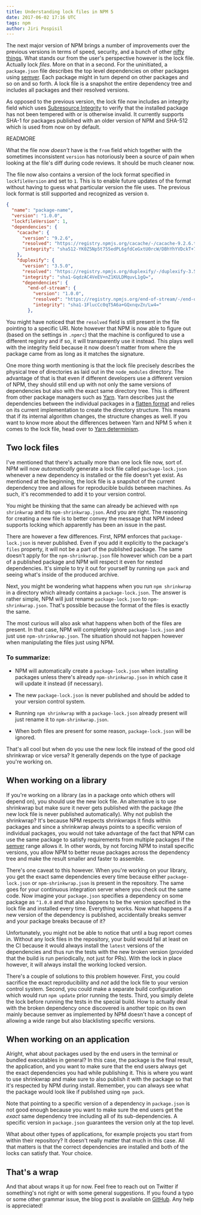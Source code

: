 ```yaml
---
title: Understanding lock files in NPM 5
date: 2017-06-02 17:16 UTC
tags: npm
author: Jiri Pospisil
---
```


The next major version of NPM brings a number of improvements over the previous
versions in terms of speed, security, and a bunch of other [nifty
things](http://blog.npmjs.org/post/161276872334/npm5-is-now-npmlatest). What
stands our from the user's perspective however is the lock file. Actually lock
*files*. More on that in a second. For the uninitiated, a `package.json` file
describes the top level dependencies on other packages using
[semver](http://semver.org/). Each package might in turn depend on other
packages and so on and so forth. A lock file is a snapshot the entire
dependency tree and includes all packages and their resolved versions.

As opposed to the previous version, the lock file now includes an integrity
field which uses [Subresource
Integrity](https://w3c.github.io/webappsec-subresource-integrity/) to verify
that the installed package has not been tempered with or is otherwise invalid.
It currently supports SHA-1 for packages published with an older version of NPM
and SHA-512 which is used from now on by default.

READMORE

What the file now *doesn't* have is the `from` field which together with the
sometimes inconsistent `version` has notoriously been a source of pain when
looking at the file's diff during code reviews. It should be much cleaner now. 

The file now also contains a version of the lock format specified in
`lockfileVersion` and set to `1`. This is to enable future updates of the
format without having to guess what particular version the file uses. The
previous lock format is still supported and recognized as version `0`.

```json
{
  "name": "package-name",
  "version": "1.0.0",
  "lockfileVersion": 1,
  "dependencies": {
    "cacache": {
      "version": "9.2.6",
      "resolved": "https://registry.npmjs.org/cacache/-/cacache-9.2.6.tgz",
      "integrity": "sha512-YK0Z5Np5t755edPL6gfdCeGxtU0rcW/DBhYhYVDckT+7AFkCCtedf2zru5NRbBLFk6e7Agi/RaqTOAfiaipUfg=="
    },
    "duplexify": {
      "version": "3.5.0",
      "resolved": "https://registry.npmjs.org/duplexify/-/duplexify-3.5.0.tgz",
      "integrity": "sha1-GqdzAC4VeEV+nZ1KULDMquvL1gQ=",
      "dependencies": {
        "end-of-stream": {
          "version": "1.0.0",
          "resolved": "https://registry.npmjs.org/end-of-stream/-/end-of-stream-1.0.0.tgz",
          "integrity": "sha1-1FlucCc0qT5A6a+GQxnqvZn/Lw4="
        },
```

You might have noticed that the `resolved` field is still present in the file
pointing to a specific URI. Note however that NPM is now able to figure out
(based on the settings in `.npmrc`) that the machine is configured to use a
different registry and if so, it will transparently use it instead. This plays
well with the integrity field because it now doesn't matter from where the
package came from as long as it matches the signature.

One more thing worth mentioning is that the lock file precisely describes the
physical tree of directories as laid out in the `node_modules` directory. The
advantage of that is that even if different developers use a different version
of NPM, they should still end up with not only the same versions of
dependencies but also with the exact same directory tree. This is different
from other package managers such as [Yarn](https://yarnpkg.com/en/). Yarn
describes just the dependencies between the individual packages in a [flatten
format](https://github.com/yarnpkg/yarn/blob/46750b2bebd487fb2d2011b9c4b7646ec6e2d8a3/yarn.lock)
and relies on its current implementation to create the directory structure.
This means that if its internal algorithm changes, the structure changes as
well. If you want to know more about the differences between Yarn and NPM 5
when it comes to the lock file, head over to [Yarn
determinism](https://yarnpkg.com/blog/2017/05/31/determinism/).

## Two lock files

I've mentioned that there's actually more than one lock file now, sort of. NPM
will now *automatically* generate a lock file called `package-lock.json`
whenever a new dependency is installed or the file doesn't yet exist. As
mentioned at the beginning, the lock file is a snapshot of the current
dependency tree and allows for reproducible builds between machines. As such,
it's recommended to add it to your version control.

You might be thinking that the same can already be achieved with `npm
shrinkwrap` and its `npm-shrinkwrap.json`. And you are right. The reasoning for
creating a new file is to better convey the message that NPM indeed supports
locking which apparently has been an issue in the past.

There are however a few differences. First, NPM enforces that
`package-lock.json` is never published. Even if you add it explicitly to the
package's `files` property, it will not be a part of the published package. The
same doesn't apply for the `npm-shrinkwrap.json` file however which *can* be a
part of a published package and NPM will respect it even for nested
dependencies. It's simple to try it out for yourself by running `npm pack` and
seeing what's inside of the produced archive.

Next, you might be wondering what happens when you run `npm shrinkwrap` in a
directory which already contains a `package-lock.json`. The answer is rather
simple, NPM will just rename `package-lock.json` to `npm-shrinkwrap.json`.
That's possible because the format of the files is exactly the same.

The most curious will also ask what happens when both of the files are present.
In that case, NPM will completely ignore `package-lock.json` and just use
`npm-shrinkwrap.json`. The situation should not happen however when
manipulating the files just using NPM.

### To summarize:

- NPM will automatically create a `package-lock.json` when installing packages
  unless there's already `npm-shrinkwrap.json` in which case it will update it
  instead (if necessary).

- The new `package-lock.json` is never published and should be added to your
  version control system.

- Running `npm shrinkwrap` with a `package-lock.json` already present will just
  rename it to `npm-shrinkwrap.json`.

- When both files are present for some reason, `package-lock.json` will be
  ignored.

That's all cool but when do you use the new lock file instead of the good old
shrinkwrap or vice versa? It generally depends on the type of package you're
working on.

## When working on a library

If you're working on a library (as in a package onto which others will depend
on), you should use the new lock file. An alternative is to use shrinkwrap but
make sure it never gets published with the package (the new lock file is never
published automatically). Why not publish the shrinkwrap? It's because NPM
respects shrinkwraps it finds within packages and since a shrinkwrap always
points to a specific version of individual packages, you would not take
advantage of the fact that NPM can use the same package to satisfy requirements
from multiple packages if the [semver](http://semver.org) range allows it. In
other words, by not forcing NPM to install specific versions, you allow NPM to
better reuse packages across the dependency tree and make the result smaller
and faster to assemble.

There's one caveat to this however. When you're working on your library, you
get the exact same dependencies every time because either `package-lock.json`
or `npm-shrinkwrap.json` is present in the repository. The same goes for your
continuous integration server where you check out the same code. Now imagine
your `package.json` specifies a dependency on some package as `^1.0.0` and that
also happens to be the version specified in the lock file and installed every
time. Everything works. Now what happens if a new version of the dependency is
published, accidentally breaks semver and your package breaks because of it?

Unfortunately, you might not be able to notice that until a bug report comes
in. Without any lock files in the repository, your build would fail at least on
the CI because it would always install the `latest` versions of the
dependencies and thus run the tests with the new broken version (provided that
the build is run periodically, not just for PRs). With the lock in place
however, it will always install the working locked version. 

There's a couple of solutions to this problem however. First, you could
sacrifice the exact reproducibility and *not* add the lock file to your version
control system. Second, you could make a separate build configuration which
would run `npm update` prior running the tests. Third, you simply delete the
lock before running the tests in the special build. How to actually deal with
the broken dependency once discovered is another topic on its own mainly
because semver as implemented by NPM doesn't have a concept of allowing a wide
range but also blacklisting specific versions.

## When working on an application

Alright, what about packages used by the end users in the terminal or bundled
executables in general? In this case, the package is the final result, the
application, and you want to make sure that the end users always get the exact
dependencies you had while publishing it. This is where you want to use
shrinkwrap and make sure to also publish it with the package so that it's
respected by NPM during install. Remember, you can always see what the package
would look like if published using `npm pack`.

Note that pointing to a specific version of a dependency in `package.json` is
not good enough because you want to make sure the end users get the *exact*
same dependency tree including all of its sub-dependencies. A specific version
in `package.json` guarantees the version only at the top level.

What about other types of applications, for example projects you start from
within their repository? It doesn't really matter that much in this case. All
that matters is that the correct dependencies are installed and both of the
locks can satisfy that. Your choice.

## That's a wrap

And that about wraps it up for now. Feel free to reach out on Twitter if
something's not right or with some general suggestions. If you found a typo or
some other grammar issue, the blog post is available on
[GitHub](https://github.com/jiripospisil/jpospisil.com). Any help is
appreciated!
